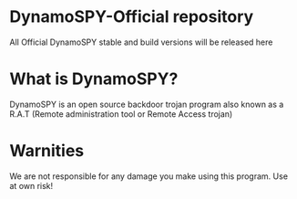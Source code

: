 # DynamoSPY-Official repository
All Official DynamoSPY stable and build versions will be released here

# What is DynamoSPY?
DynamoSPY is an open source backdoor trojan program also known as a R.A.T (Remote administration tool or Remote Access trojan)

# Warnities
We are not responsible for any damage you make using this program. Use at own risk!
